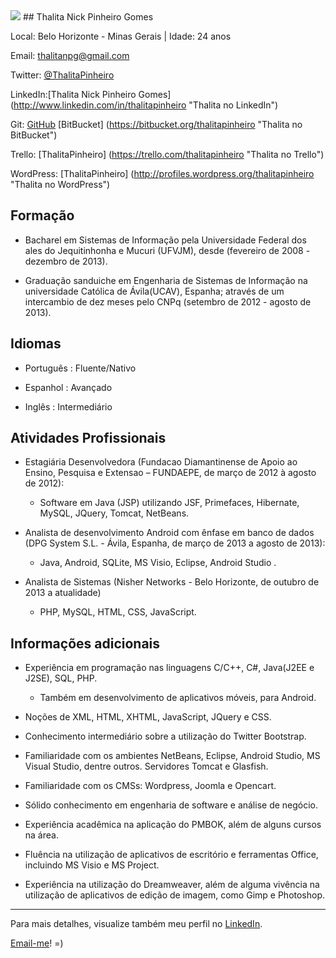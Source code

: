 <img src="http://m.c.lnkd.licdn.com/mpr/mpr/shrink_200_200/p/3/005/03c/322/2aa5154.jpg" />
## Thalita Nick Pinheiro Gomes

Local: Belo Horizonte - Minas Gerais | Idade: 24 anos

Email: thalitanpg@gmail.com


Twitter: [@ThalitaPinheiro](http://twitter.com/ThalitaPinheiro "Thalita no Twitter") 

LinkedIn:[Thalita Nick Pinheiro Gomes] (http://www.linkedin.com/in/thalitapinheiro "Thalita no LinkedIn")

Git: [GitHub](https://github.com/ThalitaPinheiro "Thalita no GitHub") 
	 [BitBucket] (https://bitbucket.org/thalitapinheiro "Thalita no BitBucket")

Trello: [ThalitaPinheiro] (https://trello.com/thalitapinheiro "Thalita no Trello")

WordPress: [ThalitaPinheiro] (http://profiles.wordpress.org/thalitapinheiro "Thalita no WordPress")




## Formação
*  Bacharel em Sistemas de Informação pela Universidade Federal dos ales do Jequitinhonha e Mucuri (UFVJM), desde (fevereiro de 2008 - dezembro de 2013). 

*  Graduação sanduiche em Engenharia de Sistemas de Informação na universidade Católica de Ávila(UCAV), Espanha; através de um intercambio de dez meses pelo CNPq (setembro de 2012 - agosto de 2013). 




## Idiomas
*  Português : Fluente/Nativo

*  Espanhol : Avançado

*  Inglês : Intermediário




## Atividades Profissionais
*  Estagiária Desenvolvedora (Fundacao Diamantinense de Apoio ao Ensino, Pesquisa e Extensao – FUNDAEPE, de março de 2012 à agosto de 2012):
	- Software em Java (JSP) utilizando JSF, Primefaces, Hibernate, MySQL, JQuery, Tomcat, NetBeans.


*  Analista de desenvolvimento Android com ênfase em banco de dados (DPG System S.L. - Ávila, Espanha, de março de 
2013 a agosto de 2013): 
	- Java, Android, SQLite, MS Visio, Eclipse, Android Studio .
	


* Analista de Sistemas (Nisher Networks - Belo Horizonte, de outubro de 2013 a atualidade)
	- PHP, MySQL, HTML, CSS, JavaScript.
	




## Informações adicionais
*  Experiência em programação nas linguagens C/C++, C#, Java(J2EE e J2SE), SQL, PHP. 
  	- Também em desenvolvimento de aplicativos móveis, para Android. 

*  Noções de XML, HTML, XHTML, JavaScript, JQuery e CSS. 

*  Conhecimento intermediário sobre a utilização do Twitter Bootstrap.

*  Familiaridade com os ambientes NetBeans, Eclipse, Android Studio, MS Visual Studio, dentre outros. Servidores Tomcat e Glasfish.

*  Familiaridade com os CMSs: Wordpress, Joomla e Opencart.

*  Sólido conhecimento em engenharia de software e análise de negócio.

*  Experiência acadêmica na aplicação do PMBOK, além de alguns cursos na área. 

*  Fluência na utilização de aplicativos de escritório e ferramentas Office, incluindo MS Visio e MS Project.  

*  Experiência na utilização do Dreamweaver, além de alguma vivência na utilização de aplicativos de edição de imagem, como Gimp e Photoshop.



--- 

  
Para mais detalhes, visualize também meu perfil no [LinkedIn](http://www.linkedin.com/in/thalitapinheiro "Thalita no LinkedIn").


[Email-me](https://mail.google.com/mail/u/0/?view=cm&fs=1&tf=1&to=thalitanpg@gmail.com "Enviar email")!    =)


